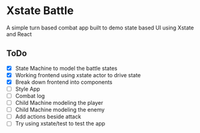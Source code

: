 # Xstate Battle

A simple turn based combat app built to demo state based UI using Xstate and React

## ToDo

- [x] State Machine to model the battle states
- [x] Working frontend using xstate actor to drive state
- [x] Break down frontend into components
- [ ] Style App
- [ ] Combat log
- [ ] Child Machine modeling the player
- [ ] Child Machine modeling the enemy
- [ ] Add actions beside attack
- [ ] Try using xstate/test to test the app